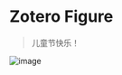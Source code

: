 # Zotero Figure
> 儿童节快乐！

![image](https://github.com/MuiseDestiny/zotero-figure/assets/51939531/1fce021d-846c-4e35-8202-00dedf31dd9b)

